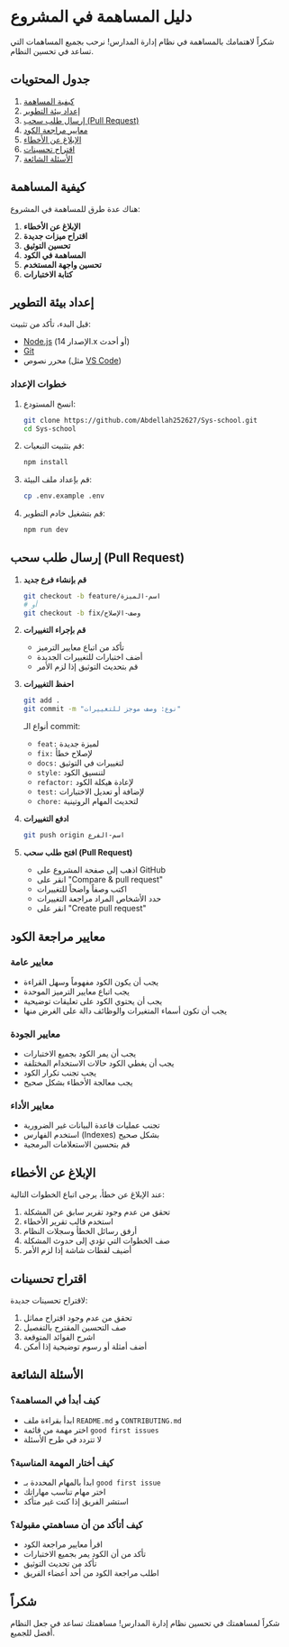# دليل المساهمة في المشروع

شكراً لاهتمامك بالمساهمة في نظام إدارة المدارس! نرحب بجميع المساهمات التي تساعد في تحسين النظام.

## جدول المحتويات

1. [كيفية المساهمة](#كيفية-المساهمة)
2. [إعداد بيئة التطوير](#إعداد-بيئة-التطوير)
3. [إرسال طلب سحب (Pull Request)](#إرسال-طلب-سحب-pull-request)
4. [معايير مراجعة الكود](#معايير-مراجعة-الكود)
5. [الإبلاغ عن الأخطاء](#الإبلاغ-عن-الأخطاء)
6. [اقتراح تحسينات](#اقتراح-تحسينات)
7. [الأسئلة الشائعة](#الأسئلة-الشائعة)

## كيفية المساهمة

هناك عدة طرق للمساهمة في المشروع:

1. **الإبلاغ عن الأخطاء**
2. **اقتراح ميزات جديدة**
3. **تحسين التوثيق**
4. **المساهمة في الكود**
5. **تحسين واجهة المستخدم**
6. **كتابة الاختبارات**

## إعداد بيئة التطوير

قبل البدء، تأكد من تثبيت:

- [Node.js](https://nodejs.org/) (الإصدار 14.x أو أحدث)
- [Git](https://git-scm.com/)
- محرر نصوص (مثل [VS Code](https://code.visualstudio.com/))

### خطوات الإعداد

1. انسخ المستودع:
   ```bash
   git clone https://github.com/Abdellah252627/Sys-school.git
   cd Sys-school
   ```

2. قم بتثبيت التبعيات:
   ```bash
   npm install
   ```

3. قم بإعداد ملف البيئة:
   ```bash
   cp .env.example .env
   ```

4. قم بتشغيل خادم التطوير:
   ```bash
   npm run dev
   ```

## إرسال طلب سحب (Pull Request)

1. **قم بإنشاء فرع جديد**
   ```bash
   git checkout -b feature/اسم-الميزة
   # أو
   git checkout -b fix/وصف-الإصلاح
   ```

2. **قم بإجراء التغييرات**
   - تأكد من اتباع معايير الترميز
   - أضف اختبارات للتغييرات الجديدة
   - قم بتحديث التوثيق إذا لزم الأمر

3. **احفظ التغييرات**
   ```bash
   git add .
   git commit -m "نوع: وصف موجز للتغييرات"
   ```
   
   أنواع الـ commit:
   - `feat:` لميزة جديدة
   - `fix:` لإصلاح خطأ
   - `docs:` لتغييرات في التوثيق
   - `style:` لتنسيق الكود
   - `refactor:` لإعادة هيكلة الكود
   - `test:` لإضافة أو تعديل الاختبارات
   - `chore:` لتحديث المهام الروتينية

4. **ادفع التغييرات**
   ```bash
   git push origin اسم-الفرع
   ```

5. **افتح طلب سحب (Pull Request)**
   - اذهب إلى صفحة المشروع على GitHub
   - انقر على "Compare & pull request"
   - اكتب وصفاً واضحاً للتغييرات
   - حدد الأشخاص المراد مراجعة التغييرات
   - انقر على "Create pull request"

## معايير مراجعة الكود

### معايير عامة
- يجب أن يكون الكود مفهوماً وسهل القراءة
- يجب اتباع معايير الترميز الموحدة
- يجب أن يحتوي الكود على تعليقات توضيحية
- يجب أن تكون أسماء المتغيرات والوظائف دالة على الغرض منها

### معايير الجودة
- يجب أن يمر الكود بجميع الاختبارات
- يجب أن يغطي الكود حالات الاستخدام المختلفة
- يجب تجنب تكرار الكود
- يجب معالجة الأخطاء بشكل صحيح

### معايير الأداء
- تجنب عمليات قاعدة البيانات غير الضرورية
- استخدم الفهارس (Indexes) بشكل صحيح
- قم بتحسين الاستعلامات البرمجية

## الإبلاغ عن الأخطاء

عند الإبلاغ عن خطأ، يرجى اتباع الخطوات التالية:

1. تحقق من عدم وجود تقرير سابق عن المشكلة
2. استخدم قالب تقرير الأخطاء
3. أرفق رسائل الخطأ وسجلات النظام
4. صف الخطوات التي تؤدي إلى حدوث المشكلة
5. أضيف لقطات شاشة إذا لزم الأمر

## اقتراح تحسينات

لاقتراح تحسينات جديدة:

1. تحقق من عدم وجود اقتراح مماثل
2. صف التحسين المقترح بالتفصيل
3. اشرح الفوائد المتوقعة
4. أضف أمثلة أو رسوم توضيحية إذا أمكن

## الأسئلة الشائعة

### كيف أبدأ في المساهمة؟
- ابدأ بقراءة ملف `README.md` و `CONTRIBUTING.md`
- اختر مهمة من قائمة `good first issues`
- لا تتردد في طرح الأسئلة

### كيف أختار المهمة المناسبة؟
- ابدأ بالمهام المحددة بـ `good first issue`
- اختر مهام تناسب مهاراتك
- استشر الفريق إذا كنت غير متأكد

### كيف أتأكد من أن مساهمتي مقبولة؟
- اقرأ معايير مراجعة الكود
- تأكد من أن الكود يمر بجميع الاختبارات
- تأكد من تحديث التوثيق
- اطلب مراجعة الكود من أحد أعضاء الفريق

## شكراً

شكراً لمساهمتك في تحسين نظام إدارة المدارس! مساهمتك تساعد في جعل النظام أفضل للجميع.
